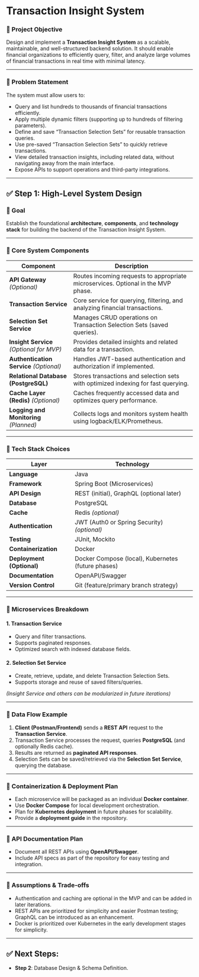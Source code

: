 # Transaction Insight System

### 📌 Project Objective
Design and implement a **Transaction Insight System** as a scalable, maintainable, and well-structured backend solution. It should enable financial organizations to efficiently query, filter, and analyze large volumes of financial transactions in real time with minimal latency.

---

### 📌 Problem Statement
The system must allow users to:
- Query and list hundreds to thousands of financial transactions efficiently.
- Apply multiple dynamic filters (supporting up to hundreds of filtering parameters).
- Define and save “Transaction Selection Sets” for reusable transaction queries.
- Use pre-saved “Transaction Selection Sets” to quickly retrieve transactions.
- View detailed transaction insights, including related data, without navigating away from the main interface.
- Expose APIs to support operations and third-party integrations.

---

## ✅ Step 1: High-Level System Design

### 🎯 Goal
Establish the foundational **architecture**, **components**, and **technology stack** for building the backend of the Transaction Insight System.

---

### 📌 Core System Components

| **Component**            | **Description**                                                                                  |
|--------------------------|--------------------------------------------------------------------------------------------------|
| **API Gateway** _(Optional)_     | Routes incoming requests to appropriate microservices. Optional in the MVP phase.        |
| **Transaction Service**   | Core service for querying, filtering, and analyzing financial transactions.                    |
| **Selection Set Service** | Manages CRUD operations on Transaction Selection Sets (saved queries).                         |
| **Insight Service** _(Optional for MVP)_ | Provides detailed insights and related data for a transaction.                |
| **Authentication Service** _(Optional)_ | Handles JWT-based authentication and authorization if implemented.            |
| **Relational Database (PostgreSQL)** | Stores transactions and selection sets with optimized indexing for fast querying. |
| **Cache Layer (Redis)** _(Optional)_ | Caches frequently accessed data and optimizes query performance.             |
| **Logging and Monitoring** _(Planned)_ | Collects logs and monitors system health using logback/ELK/Prometheus.       |

---

### 📌 Tech Stack Choices

| **Layer**       | **Technology**               |
|-----------------|------------------------------|
| **Language**    | Java                         |
| **Framework**   | Spring Boot (Microservices)  |
| **API Design**  | REST (initial), GraphQL (optional later) |
| **Database**    | PostgreSQL                   |
| **Cache**       | Redis _(optional)_           |
| **Authentication** | JWT (Auth0 or Spring Security) _(optional)_ |
| **Testing**     | JUnit, Mockito               |
| **Containerization** | Docker                  |
| **Deployment (Optional)** | Docker Compose (local), Kubernetes (future phases) |
| **Documentation** | OpenAPI/Swagger            |
| **Version Control** | Git (feature/primary branch strategy) |

---

### 📌 Microservices Breakdown

#### 1. Transaction Service
- Query and filter transactions.
- Supports paginated responses.
- Optimized search with indexed database fields.

#### 2. Selection Set Service
- Create, retrieve, update, and delete Transaction Selection Sets.
- Supports storage and reuse of saved filters/queries.

_(Insight Service and others can be modularized in future iterations)_

---

### 📌 Data Flow Example
1. **Client (Postman/Frontend)** sends a **REST API** request to the **Transaction Service**.
2. Transaction Service processes the request, queries **PostgreSQL** (and optionally Redis cache).
3. Results are returned as **paginated API responses**.
4. Selection Sets can be saved/retrieved via the **Selection Set Service**, querying the database.

---

### 📌 Containerization & Deployment Plan
- Each microservice will be packaged as an individual **Docker container**.
- Use **Docker Compose** for local development orchestration.
- Plan for **Kubernetes deployment** in future phases for scalability.
- Provide a **deployment guide** in the repository.

---

### 📌 API Documentation Plan
- Document all REST APIs using **OpenAPI/Swagger**.
- Include API specs as part of the repository for easy testing and integration.

---

### 📌 Assumptions & Trade-offs
- Authentication and caching are optional in the MVP and can be added in later iterations.
- REST APIs are prioritized for simplicity and easier Postman testing; GraphQL can be introduced as an enhancement.
- Docker is prioritized over Kubernetes in the early development stages for simplicity.

---

## ✅ Next Steps: 
- **Step 2**: Database Design & Schema Definition.